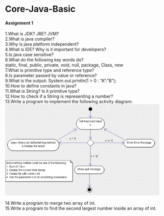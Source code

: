 # Core-Java-Basic

#### Assignment 1


1.What is JDK? JRE? JVM?  
2.What is java compiler?  
3.Why is java platform independent?  
4.What is IDE? Why is it important for developers?  
5.Is java case sensitive?  
6.What do the following key words do?  
static, final, public, private, void, null, package, Class, new  
7.What is primitive type and reference type?  
8.Is parameter passed by value or reference?  
9.What is the output: System.out.println(1 > 0 : “A”:”B”);  
10.How to define constants in java?  
11.What is String? Is it primitive type?  
12.How to check if a String is representing a number?  
13.Write a program to implement the following activity diagram:  
<a href="https://github.com/shenkaidong/Core-Java-Basic/blob/master/note/pic/Assignment_1_1.png?raw=true">
    <img src="https://github.com/shenkaidong/Core-Java-Basic/blob/master/note/pic/Assignment_1_1.png?raw=true">
</a> 

14.Write a program to merge two array of int.  
15.Write a program to find the second largest number inside an array of int.  
